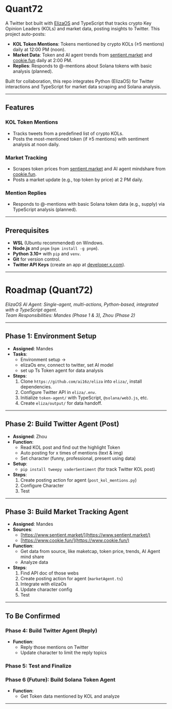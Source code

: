 # Quant72

A Twitter bot built with [ElizaOS](https://github.com/ai16z/eliza) and TypeScript that tracks crypto Key Opinion Leaders (KOLs) and market data, posting insights to Twitter. This project auto-posts:

- **KOL Token Mentions**: Tokens mentioned by crypto KOLs (≥5 mentions) daily at 12:00 PM (noon).
- **Market Data**: Token and AI agent trends from [sentient.market](https://www.sentient.market/) and [cookie.fun](https://www.cookie.fun/) daily at 2:00 PM.
- **Replies**: Responds to @-mentions about Solana tokens with basic analysis (planned).

Built for collaboration, this repo integrates Python (ElizaOS) for Twitter interactions and TypeScript for market data scraping and Solana analysis.

---

## Features

### KOL Token Mentions
- Tracks tweets from a predefined list of crypto KOLs.
- Posts the most-mentioned token (if ≥5 mentions) with sentiment analysis at noon daily.

### Market Tracking
- Scrapes token prices from [sentient.market](https://www.sentient.market/) and AI agent mindshare from [cookie.fun](https://www.cookie.fun/).
- Posts a market update (e.g., top token by price) at 2 PM daily.

### Mention Replies
- Responds to @-mentions with basic Solana token data (e.g., supply) via TypeScript analysis (planned).

---

## Prerequisites

- **WSL** (Ubuntu recommended) on Windows.
- **Node.js** and `pnpm` (`npm install -g pnpm`).
- **Python 3.10+** with `pip` and `venv`.
- **Git** for version control.
- **Twitter API Keys** (create an app at [developer.x.com](https://developer.x.com)).

---
# Roadmap (Quant72)

*ElizaOS AI Agent: Single-agent, multi-actions, Python-based, integrated with a TypeScript agent.*  
*Team Responsibilities: Mandes (Phase 1 & 3), Zhou (Phase 2)*

---

## Phase 1: Environment Setup
- **Assigned**: Mandes
- **Tasks**:
  - Environment setup ->
  - elizaOs env, connect to twitter, set AI model
  - set up Ts Token agent for data analysis
- **Steps**:
  1. Clone `https://github.com/ai16z/eliza` into `eliza/`, install dependencies.
  2. Configure Twitter API in `eliza/.env`.
  3. Initialize `token-agent/` with TypeScript, `@solana/web3.js`, etc.
  4. Create `eliza/output/` for data handoff.

---

## Phase 2: Build Twitter Agent (Post)
- **Assigned**: Zhou
- **Function**:
  - Read KOL post and find out the highlight Token
  - Auto posting for x times of mentions (text & img)
  - Set character (funny, professional, present using data)
- **Setup**:
  - `pip install tweepy vaderSentiment` (for track Twitter KOL post)
- **Steps**:
  1. Create posting action for agent (`post_kol_mentions.py`)
  2. Configure Character
  3. Test

---

## Phase 3: Build Market Tracking Agent
- **Assigned**: Mandes
- **Sources**:
  - [https://www.sentient.market/](https://www.sentient.market/)
  - [https://www.cookie.fun/](https://www.cookie.fun/)
- **Function**:
  - Get data from source, like maketcap, token price, trends, AI Agent mind share
  - Analyze data
- **Steps**:
  1. Find API doc of those webs
  2. Create posting action for agent (`marketAgent.ts`)
  3. Integrate with elizaOs
  4. Update character config
  5. Test

---

## To Be Confirmed

### Phase 4: Build Twitter Agent (Reply)
- **Function**:
  - Reply those mentions on Twitter
  - Update character to limit the reply topics

### Phase 5: Test and Finalize

### Phase 6 (Future): Build Solana Token Agent
- **Function**:
  - Get Token data mentioned by KOL and analyze

---

